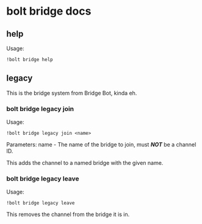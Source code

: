 # bolt bridge docs

## help

Usage:

```
!bolt bridge help
```

## legacy

This is the bridge system from Bridge Bot, kinda eh.

### bolt bridge legacy join

Usage:

```
!bolt bridge legacy join <name>
```

Parameters:
name - The name of the bridge to join, must ***NOT*** be a channel ID.

This adds the channel to a named bridge with the given name.

### bolt bridge legacy leave

Usage:

```
!bolt bridge legacy leave
```

This removes the channel from the bridge it is in.